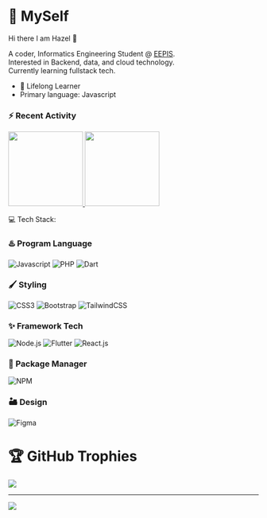 # 💫 MySelf
Hi there I am Hazel 👋

A coder, Informatics Engineering Student @ [EEPIS](https://www.pens.ac.id/).<br> 
Interested in Backend, data, and cloud technology.<br>
Currently learning fullstack tech.

- 🌱 Lifelong Learner
- Primary language: Javascript

### ⚡ Recent Activity

<p align="left">
  <a href="https://github.com/7Cdrs">
    <img height="150em" src="https://github-readme-stats.vercel.app/api?username=7Cdrs&show_icons=true&theme=dark&include_all_commits=true&count_private=true" />
    <img height="150em" src="https://github-readme-stats.vercel.app/api/top-langs/?username=7Cdrs&theme=gruvbox&hide_border=false&include_all_commits=false&count_private=true&layout=compact"/>
  </a>
</p>


💻 Tech Stack:
### ♨️ Program Language
  ![Javascript](https://img.shields.io/badge/javascript-%23000000.svg?style=for-the-badge&logo=javascript&logoColor=%23fff000)
 ![PHP](https://img.shields.io/badge/php-%23000000.svg?style=for-the-badge&logo=php&logoColor=%237377ad)
 ![Dart](https://img.shields.io/badge/dart-%230175C2.svg?style=for-the-badge&logo=dart&logoColor=white)

### 🖌️ Styling
  ![CSS3](https://img.shields.io/badge/css3-%23000000.svg?style=for-the-badge&logo=css3&logoColor=%231572B6) ![Bootstrap](https://img.shields.io/badge/bootstrap-%23000000.svg?style=for-the-badge&logo=bootstrap&logoColor=563D7C) ![TailwindCSS](https://img.shields.io/badge/tailwindcss-%23000000.svg?style=for-the-badge&logo=tailwind-css&logoColor%2338B2AC)

### ✨ Framework Tech
  ![Node.js](https://img.shields.io/badge/node.js-339933?style=for-the-badge&logo=nodedotjs&logoColor=white)
  ![Flutter](https://img.shields.io/badge/Flutter-02569B?style=for-the-badge&logo=flutter&logoColor=white)
  ![React.js](https://img.shields.io/badge/react.js-61DAFB?style=for-the-badge&logo=react&logoColor=white)



### 🎁 Package Manager
 ![NPM](https://img.shields.io/badge/npm-%23000000.svg?style=for-the-badge&logo=npm&logoColor=%23cd3e3d)
  
### 🏜️ Design
  ![Figma](https://img.shields.io/badge/figma-%23000000.svg?style=for-the-badge&logo=figma&logoColor=%23f25425)


# 🏆 GitHub Trophies
![](https://github-profile-trophy.vercel.app/?username=7Cdrs&theme=darkhub&no-frame=false&no-bg=false&margin-w=4)



---


[![](https://visitcount.itsvg.in/api?id=7Cdrs&icon=0&color=0)](https://visitcount.itsvg.in)


